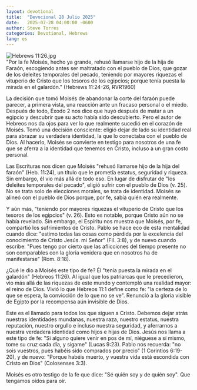 ```yaml
---
layout: devotional
title:  "Devocional 28 Julio 2025"
date:   2025-07-28 04:00:00 -0600
author: Steve Torres
categories: Devotional, Hebrews
lang: es
---
```

<img src="https://sitemedia.esteeb.com/file/esteebcomsitemedia/devotional_images/Hebrews/ES-Heb-11_26.jpg?raw=true" alt="Hebrews 11:26.jpg" style="max-width: 100%; height: auto;">

<div class="scripture">
  "Por la fe Moisés, hecho ya grande, rehusó llamarse hijo de la hija de Faraón, escogiendo antes ser maltratado con el pueblo de Dios, que gozar de los deleites temporales del pecado, teniendo por mayores riquezas el vituperio de Cristo que los tesoros de los egipcios; porque tenía puesta la mirada en el galardón." (Hebrews 11:24-26, RVR1960)
</div>

La decisión que tomó Moisés de abandonar la corte del faraón puede parecer, a primera vista, una reacción ante un fracaso personal o el miedo. Después de todo, Éxodo 2 nos dice que huyó después de matar a un egipcio y descubrir que su acto había sido descubierto. Pero el autor de Hebreos nos da ojos para ver lo que realmente sucedió en el corazón de Moisés. Tomó una decisión consciente: eligió dejar de lado su identidad real para abrazar su verdadera identidad, la que lo conectaba con el pueblo de Dios. Al hacerlo, Moisés se convierte en testigo para nosotros de una fe que se aferra a la identidad que tenemos en Cristo, incluso a un gran costo personal.

Las Escrituras nos dicen que Moisés "rehusó llamarse  hijo de la hija del faraón" (Heb. 11:24), un título que le prometía estatus, seguridad y riqueza. Sin embargo, él vio más allá de todo eso. En lugar de disfrutar de "los deleites temporales del pecado", eligió sufrir con el pueblo de Dios (v. 25). No se trata solo de elecciones morales, se trata de identidad. Moisés se alineó con el pueblo de Dios porque, por fe, sabía quién era realmente.

Y aún más, "teniendo por mayores riquezas el vituperio de Cristo que los tesoros de los egipcios" (v. 26). Esto es notable, porque Cristo aún no se había revelado. Sin embargo, el Espíritu nos muestra que Moisés, por fe, compartió los sufrimientos de Cristo. Pablo se hace eco de esta mentalidad cuando dice: "estimo todas las cosas como pérdida por la excelencia del conocimiento de Cristo Jesús. mi Señor" (Fil. 3:8), y de nuevo cuando escribe: "Pues tengo por cierto que las aflicciones del tiempo presente no son comparables con la gloria venidera que en nosotros ha de manifestarse" (Rom. 8:18).

¿Qué le dio a Moisés este tipo de fe? Él "tenía puesta la mirada en el galardón" (Hebreos 11:26). Al igual que los patriarcas que le precedieron, vio más allá de las riquezas de este mundo y contempló una realidad mayor: el reino de Dios. Vivió lo que Hebreos 11:1 define como fe: "la certeza de lo que se espera, la convicción de lo que no se ve". Renunció a la gloria visible de Egipto por la recompensa aún invisible de Dios. 

Este es el llamado para todos los que siguen a Cristo. Debemos dejar atrás nuestras identidades mundanas, nuestra raza, nuestro estatus, nuestra reputación, nuestro orgullo e incluso nuestra seguridad, y aferrarnos a nuestra verdadera identidad como hijos e hijas de Dios. Jesús nos llama a este tipo de fe: "Si alguno quiere venir en pos de mí, niéguese a sí mismo, tome su cruz cada día, y sígame" (Lucas 9:23). Pablo nos recuerda: "no sois vuestros, pues habéis sido comprados por precio" (1 Corintios 6:19-20), y de nuevo: "Porque habéis muerto, y vuestra vida está escondida con Cristo en Dios" (Colosenses 3:3).

Moisés es otro testigo de la fe que dice: "Sé quién soy y de quién soy". Que tengamos oídos para oír.